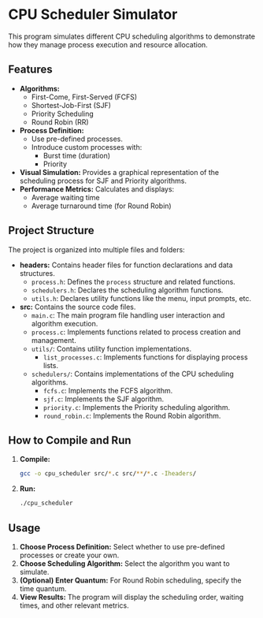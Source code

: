 # CPU Scheduler Simulator

This program simulates different CPU scheduling algorithms to demonstrate how they manage process execution and resource allocation.

## Features

- **Algorithms:**
    - First-Come, First-Served (FCFS)
    - Shortest-Job-First (SJF)
    - Priority Scheduling
    - Round Robin (RR)
- **Process Definition:**
    - Use pre-defined processes.
    - Introduce custom processes with:
        - Burst time (duration)
        - Priority 
- **Visual Simulation:** Provides a graphical representation of the scheduling process for SJF and Priority algorithms.
- **Performance Metrics:** Calculates and displays:
    - Average waiting time
    - Average turnaround time (for Round Robin)

## Project Structure

The project is organized into multiple files and folders:

- **headers:** Contains header files for function declarations and data structures.
    - `process.h`: Defines the `process` structure and related functions.
    - `schedulers.h`: Declares the scheduling algorithm functions.
    - `utils.h`: Declares utility functions like the menu, input prompts, etc.
- **src:** Contains the source code files.
    - `main.c`: The main program file handling user interaction and algorithm execution.
    - `process.c`: Implements functions related to process creation and management.
    - `utils/`: Contains utility function implementations.
        - `list_processes.c`:  Implements functions for displaying process lists.
    - `schedulers/`: Contains implementations of the CPU scheduling algorithms.
        - `fcfs.c`: Implements the FCFS algorithm.
        - `sjf.c`: Implements the SJF algorithm.
        - `priority.c`: Implements the Priority scheduling algorithm.
        - `round_robin.c`: Implements the Round Robin algorithm.

## How to Compile and Run

1. **Compile:**
   ```bash
   gcc -o cpu_scheduler src/*.c src/**/*.c -Iheaders/
   ```

2. **Run:**
   ```bash
   ./cpu_scheduler
   ```

## Usage

1. **Choose Process Definition:** Select whether to use pre-defined processes or create your own.
2. **Choose Scheduling Algorithm:** Select the algorithm you want to simulate.
3. **(Optional) Enter Quantum:** For Round Robin scheduling, specify the time quantum.
4. **View Results:** The program will display the scheduling order, waiting times, and other relevant metrics.
